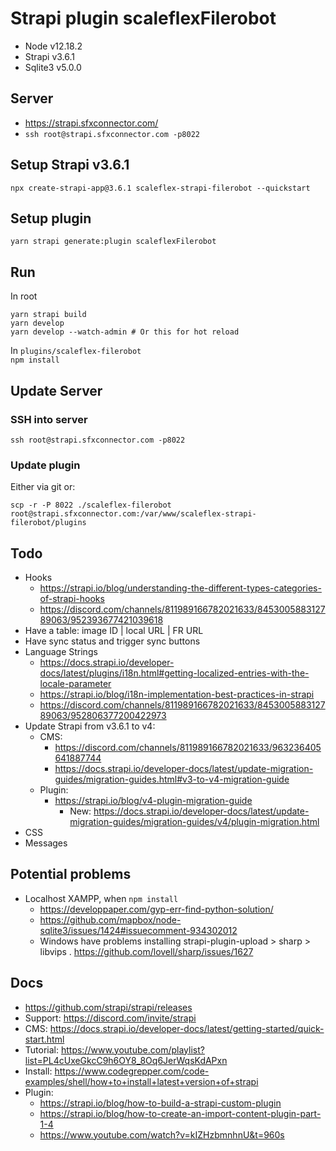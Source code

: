 # Strapi plugin scaleflexFilerobot

- Node v12.18.2
- Strapi v3.6.1
- Sqlite3 v5.0.0

## Server

- https://strapi.sfxconnector.com/
- `ssh root@strapi.sfxconnector.com -p8022`

## Setup Strapi v3.6.1

`npx create-strapi-app@3.6.1 scaleflex-strapi-filerobot --quickstart`

## Setup plugin

`yarn strapi generate:plugin scaleflexFilerobot`

## Run

In root
```
yarn strapi build
yarn develop
yarn develop --watch-admin # Or this for hot reload
```

In `plugins/scaleflex-filerobot`  
`npm install`

## Update Server

### SSH into server

`ssh root@strapi.sfxconnector.com -p8022`

### Update plugin

Either via git or:

`scp -r -P 8022 ./scaleflex-filerobot root@strapi.sfxconnector.com:/var/www/scaleflex-strapi-filerobot/plugins`

## Todo

- Hooks 
	- https://strapi.io/blog/understanding-the-different-types-categories-of-strapi-hooks
	- https://discord.com/channels/811989166782021633/845300588312789063/952393677421039618
- Have a table: image ID | local URL | FR URL
- Have sync status and trigger sync buttons
- Language Strings
	- https://docs.strapi.io/developer-docs/latest/plugins/i18n.html#getting-localized-entries-with-the-locale-parameter
	- https://strapi.io/blog/i18n-implementation-best-practices-in-strapi
	- https://discord.com/channels/811989166782021633/845300588312789063/952806377200422973
- Update Strapi from v3.6.1 to v4: 
    - CMS: 
        - https://discord.com/channels/811989166782021633/963236405641887744
        - https://docs.strapi.io/developer-docs/latest/update-migration-guides/migration-guides.html#v3-to-v4-migration-guide
    - Plugin: 
        - https://strapi.io/blog/v4-plugin-migration-guide
            - New: https://docs.strapi.io/developer-docs/latest/update-migration-guides/migration-guides/v4/plugin-migration.html
- CSS
- Messages

## Potential problems

- Localhost XAMPP, when `npm install`
	- https://developpaper.com/gyp-err-find-python-solution/
	- https://github.com/mapbox/node-sqlite3/issues/1424#issuecomment-934302012
	- Windows have problems installing strapi-plugin-upload > sharp > libvips . https://github.com/lovell/sharp/issues/1627

## Docs

- https://github.com/strapi/strapi/releases
- Support: https://discord.com/invite/strapi
- CMS: https://docs.strapi.io/developer-docs/latest/getting-started/quick-start.html
- Tutorial: https://www.youtube.com/playlist?list=PL4cUxeGkcC9h6OY8_8Oq6JerWqsKdAPxn
- Install: https://www.codegrepper.com/code-examples/shell/how+to+install+latest+version+of+strapi
- Plugin: 
	- https://strapi.io/blog/how-to-build-a-strapi-custom-plugin
	- https://strapi.io/blog/how-to-create-an-import-content-plugin-part-1-4
	- https://www.youtube.com/watch?v=kIZHzbmnhnU&t=960s
